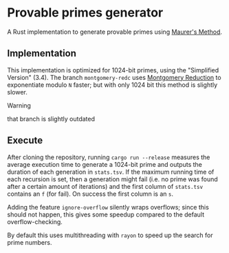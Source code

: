 # Provable primes generator

A Rust implementation to generate provable primes using [Maurer's Method](https://crypto.ethz.ch/publications/files/Maurer95a.pdf).

## Implementation

This implementation is optimized for 1024-bit primes, using the "Simplified Version" (3.4). The branch `montgomery-redc` uses [Montgomery Reduction](https://en.wikipedia.org/wiki/Montgomery_modular_multiplication) to exponentiate modulo `N` faster; but with only 1024 bit this method is slightly slower.

> [!WARNING]
> that branch is slightly outdated

## Execute

After cloning the repository, running `cargo run --release` measures the average execution time to generate a 1024-bit prime and outputs the duration of each generation in `stats.tsv`. If the maximum running time of each recursion is set, then a generation might fail (i.e. no prime was found after a certain amount of iterations) and the first column of `stats.tsv` contains an `f` (for fail). On success the first column is an `s`.

Adding the feature `ignore-overflow` silently wraps overflows; since this should not happen, this gives some speedup compared to the default overflow-checking.

By default this uses multithreading with `rayon` to speed up the search for prime numbers.
